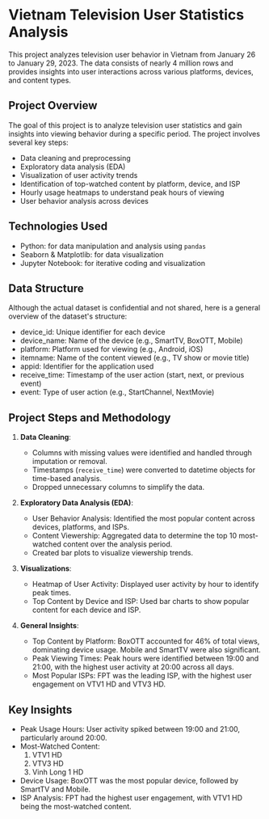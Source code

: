 # Vietnam Television User Statistics Analysis

This project analyzes television user behavior in Vietnam from January 26 to January 29, 2023. The data consists of nearly 4 million rows and provides insights into user interactions across various platforms, devices, and content types.

## Project Overview
The goal of this project is to analyze television user statistics and gain insights into viewing behavior during a specific period. The project involves several key steps:

* Data cleaning and preprocessing
* Exploratory data analysis (EDA)
* Visualization of user activity trends
* Identification of top-watched content by platform, device, and ISP
* Hourly usage heatmaps to understand peak hours of viewing
* User behavior analysis across devices

## Technologies Used
* Python: for data manipulation and analysis using `pandas`
* Seaborn & Matplotlib: for data visualization
* Jupyter Notebook: for iterative coding and visualization

## Data Structure
Although the actual dataset is confidential and not shared, here is a general overview of the dataset's structure:

* device_id: Unique identifier for each device
* device_name: Name of the device (e.g., SmartTV, BoxOTT, Mobile)
* platform: Platform used for viewing (e.g., Android, iOS)
* itemname: Name of the content viewed (e.g., TV show or movie title)
* appid: Identifier for the application used
* receive_time: Timestamp of the user action (start, next, or previous event)
* event: Type of user action (e.g., StartChannel, NextMovie)

## Project Steps and Methodology
1. **Data Cleaning**:
   * Columns with missing values were identified and handled through imputation or removal.
   * Timestamps (`receive_time`) were converted to datetime objects for time-based analysis.
   * Dropped unnecessary columns to simplify the data.

2. **Exploratory Data Analysis (EDA)**:
   * User Behavior Analysis: Identified the most popular content across devices, platforms, and ISPs.
   * Content Viewership: Aggregated data to determine the top 10 most-watched content over the analysis period.
   * Created bar plots to visualize viewership trends.

3. **Visualizations**:
   * Heatmap of User Activity: Displayed user activity by hour to identify peak times.
   * Top Content by Device and ISP: Used bar charts to show popular content for each device and ISP.

4. **General Insights**:
   * Top Content by Platform: BoxOTT accounted for 46% of total views, dominating device usage. Mobile and SmartTV were also significant.
   * Peak Viewing Times: Peak hours were identified between 19:00 and 21:00, with the highest user activity at 20:00 across all days.
   * Most Popular ISPs: FPT was the leading ISP, with the highest user engagement on VTV1 HD and VTV3 HD.

## Key Insights
* Peak Usage Hours: User activity spiked between 19:00 and 21:00, particularly around 20:00.
* Most-Watched Content:
  1. VTV1 HD
  2. VTV3 HD
  3. Vinh Long 1 HD
* Device Usage: BoxOTT was the most popular device, followed by SmartTV and Mobile.
* ISP Analysis: FPT had the highest user engagement, with VTV1 HD being the most-watched content.
